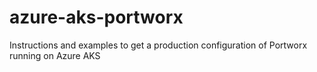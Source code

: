 # azure-aks-portworx
Instructions and examples to get a production configuration of Portworx running on Azure AKS
